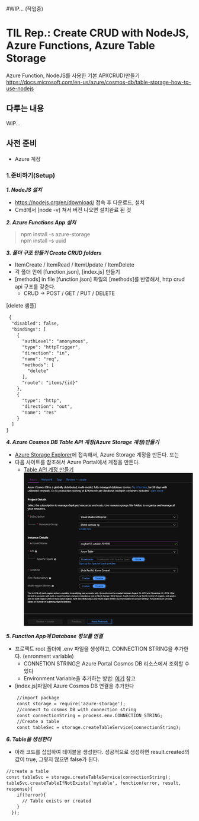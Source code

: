 #WIP... (작업중)

# TIL Rep.: Create CRUD with NodeJS, Azure Functions, Azure Table Storage
Azure Function, NodeJS를 사용한 기본 API(CRUD)만들기
https://docs.microsoft.com/en-us/azure/cosmos-db/table-storage-how-to-use-nodejs


## 다루는 내용
WIP...

## 사전 준비
* Azure 계정



### 1.준비하기(Setup)
***1. NodeJS 설치***
* https://nodejs.org/en/download/ 접속 후 다운로드, 설치
* Cmd에서 [node -v] 쳐서 버전 나오면 설치완료 된 것


***2. Azure Functions App 설치***
> npm install -s azure-storage\
> npm install -s uuid


***3. 폴더 구조 만들기 Create CRUD folders***
* ItemCreate / ItemRead / ItemUpdate / ItemDelete
* 각 폴더 안에 [function.json], [index.js] 만들기
* [methods] in file [function.json] 파일의 [methods]를 반영해서, http crud api 구조를 갖춘다.
    * CRUD -> POST / GET / PUT / DELETE 

[delete 샘플]
```
 {
  "disabled": false,
  "bindings": [
    {
      "authLevel": "anonymous",
      "type": "httpTrigger",
      "direction": "in",
      "name": "req",
      "methods": [
        "delete"
      ],
      "route": "items/{id}"
    },
    {
      "type": "http",
      "direction": "out",
      "name": "res"
    }
  ]
}
```

***4. Azure Cosmos DB Table API 계정(Azure Storage 계정)만들기***
* [Azure Storage Explorer](https://azure.microsoft.com/en-us/features/storage-explorer/)에 접속해서, Azure Storage 계정을 만든다.
또는
* 다음 사이트를 참조해서 Azure Portal에서 계정을 만든다.
    * [Table API 계정 만들기](https://docs.microsoft.com/en-us/azure/cosmos-db/create-table-dotnet#create-a-database-account) 
    ![001](./images/001.PNG)


***5. Function App에 Database 정보를 연결***
* 프로젝트 root 폴더에 .env 파일을 생성하고, CONNECTION STRING을 추가한다. (enronment variable)
    * CONNETION STRING은 Azure Portal Cosmos DB 리소스에서 조회할 수 있다
    * Environment Variable을 추가하는 방법: [여기](https://medium.com/the-node-js-collection/making-your-node-js-work-everywhere-with-environment-variables-2da8cdf6e786) 참고
* [index.js]파일에 Azure Cosmos DB 연결을 추가한다
```
    //import package
    const storage = require('azure-storage');
    //connect to cosmos DB with connection string
    const connectionString = process.env.CONNECTION_STRING;
    //Create a table
    const tableSvc = storage.createTableService(connectionString);
```

***6. Table을 생성한다***
* 아래 코드를 삽입하여 테이블을 생성한다. 성공적으로 생성하면 result.created의 값이 true, 그렇지 않으면 false가 된다.
```
//create a table
const tableSvc = storage.createTableService(connectionString);
tableSvc.createTableIfNotExists('mytable', function(error, result, response){
    if(!error){
      // Table exists or created
    }
  });
```
